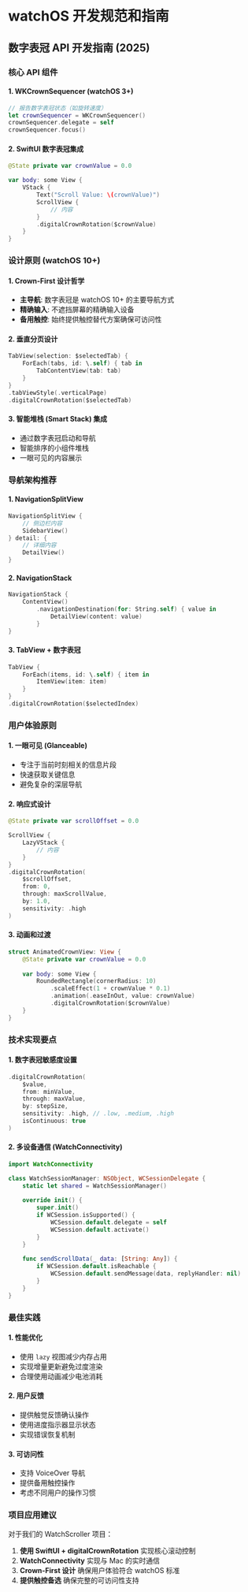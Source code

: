 # watchOS 开发规范和指南

## 数字表冠 API 开发指南 (2025)

### 核心 API 组件

#### 1. WKCrownSequencer (watchOS 3+)
```swift
// 报告数字表冠状态（如旋转速度）
let crownSequencer = WKCrownSequencer()
crownSequencer.delegate = self
crownSequencer.focus()
```

#### 2. SwiftUI 数字表冠集成
```swift
@State private var crownValue = 0.0

var body: some View {
    VStack {
        Text("Scroll Value: \(crownValue)")
        ScrollView {
            // 内容
        }
        .digitalCrownRotation($crownValue)
    }
}
```

### 设计原则 (watchOS 10+)

#### 1. Crown-First 设计哲学
- **主导航**: 数字表冠是 watchOS 10+ 的主要导航方式
- **精确输入**: 不遮挡屏幕的精确输入设备
- **备用触控**: 始终提供触控替代方案确保可访问性

#### 2. 垂直分页设计
```swift
TabView(selection: $selectedTab) {
    ForEach(tabs, id: \.self) { tab in
        TabContentView(tab: tab)
    }
}
.tabViewStyle(.verticalPage)
.digitalCrownRotation($selectedTab)
```

#### 3. 智能堆栈 (Smart Stack) 集成
- 通过数字表冠启动和导航
- 智能排序的小组件堆栈
- 一眼可见的内容展示

### 导航架构推荐

#### 1. NavigationSplitView
```swift
NavigationSplitView {
    // 侧边栏内容
    SidebarView()
} detail: {
    // 详细内容
    DetailView()
}
```

#### 2. NavigationStack
```swift
NavigationStack {
    ContentView()
        .navigationDestination(for: String.self) { value in
            DetailView(content: value)
        }
}
```

#### 3. TabView + 数字表冠
```swift
TabView {
    ForEach(items, id: \.self) { item in
        ItemView(item: item)
    }
}
.digitalCrownRotation($selectedIndex)
```

### 用户体验原则

#### 1. 一眼可见 (Glanceable)
- 专注于当前时刻相关的信息片段
- 快速获取关键信息
- 避免复杂的深层导航

#### 2. 响应式设计
```swift
@State private var scrollOffset = 0.0

ScrollView {
    LazyVStack {
        // 内容
    }
}
.digitalCrownRotation(
    $scrollOffset,
    from: 0,
    through: maxScrollValue,
    by: 1.0,
    sensitivity: .high
)
```

#### 3. 动画和过渡
```swift
struct AnimatedCrownView: View {
    @State private var crownValue = 0.0
    
    var body: some View {
        RoundedRectangle(cornerRadius: 10)
            .scaleEffect(1 + crownValue * 0.1)
            .animation(.easeInOut, value: crownValue)
            .digitalCrownRotation($crownValue)
    }
}
```

### 技术实现要点

#### 1. 数字表冠敏感度设置
```swift
.digitalCrownRotation(
    $value,
    from: minValue,
    through: maxValue,
    by: stepSize,
    sensitivity: .high, // .low, .medium, .high
    isContinuous: true
)
```

#### 2. 多设备通信 (WatchConnectivity)
```swift
import WatchConnectivity

class WatchSessionManager: NSObject, WCSessionDelegate {
    static let shared = WatchSessionManager()
    
    override init() {
        super.init()
        if WCSession.isSupported() {
            WCSession.default.delegate = self
            WCSession.default.activate()
        }
    }
    
    func sendScrollData(_ data: [String: Any]) {
        if WCSession.default.isReachable {
            WCSession.default.sendMessage(data, replyHandler: nil)
        }
    }
}
```

### 最佳实践

#### 1. 性能优化
- 使用 `lazy` 视图减少内存占用
- 实现增量更新避免过度渲染
- 合理使用动画减少电池消耗

#### 2. 用户反馈
- 提供触觉反馈确认操作
- 使用进度指示器显示状态
- 实现错误恢复机制

#### 3. 可访问性
- 支持 VoiceOver 导航
- 提供备用触控操作
- 考虑不同用户的操作习惯

### 项目应用建议

对于我们的 WatchScroller 项目：

1. **使用 SwiftUI + digitalCrownRotation** 实现核心滚动控制
2. **WatchConnectivity** 实现与 Mac 的实时通信
3. **Crown-First 设计** 确保用户体验符合 watchOS 标准
4. **提供触控备选** 确保完整的可访问性支持